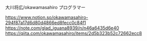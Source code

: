 大川将広/okawamasahiro
プログラマー


https://www.notion.so/okawamasahiro-294f87a17d6d80d4866ed8fecc0c84f1
https://note.com/glad_iguana8939/n/n46a6435d6e40
https://qiita.com/okawamasahiro/items/2d5b323b52c72662ecc8

